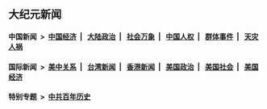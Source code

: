## 大纪元新闻

#### 中国新闻 &nbsp;>&nbsp; [中国经济](indexes/ncid283/README.md?04141245) &nbsp;| &nbsp; [大陆政治](indexes/ncid277/README.md?04141245) &nbsp;| &nbsp; [社会万象](indexes/ncid282/README.md?04141245) &nbsp;| &nbsp; [中国人权](indexes/ncid278/README.md?04141245) &nbsp;| &nbsp; [群体事件](indexes/ncid279/README.md?04141245) &nbsp;| &nbsp; [天灾人祸](indexes/ncid280/README.md?04141245)

#### 国际新闻 &nbsp;>&nbsp; [美中关系](indexes/nf1412576/README.md?04141245) &nbsp;| &nbsp; [台湾新闻](indexes/ncid1349361/README.md?04141245) &nbsp;| &nbsp; [香港新闻](indexes/ncid1349362/README.md?04141245) &nbsp;| &nbsp; [美国政治](indexes/ncid1078159/README.md?04141245) &nbsp;| &nbsp; [美国社会](indexes/ncid1078160/README.md?04141245) &nbsp;| &nbsp; [美国经济](indexes/ncid1078158/README.md?04141245)

#### 特别专题 &nbsp;>&nbsp; [中共百年历史](https://github.com/epoch-news/epoch-special/blob/master/README.md?04141245)  
